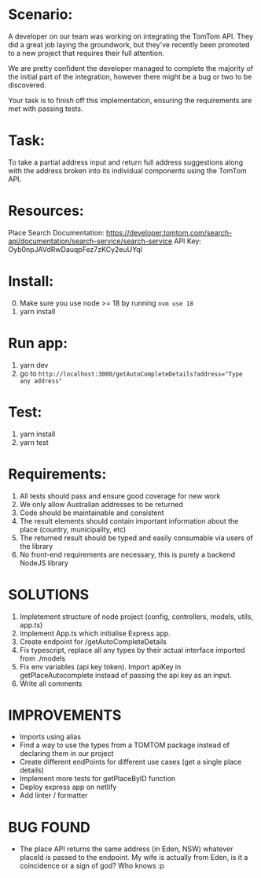 Scenario:
=========

A developer on our team was working on integrating the TomTom API. They did a great job laying the groundwork, but they've recently been promoted to a new project that requires their full attention.

We are pretty confident the developer managed to complete the majority of the initial part of the integration, however there might be a bug or two to be discovered.

Your task is to finish off this implementation, ensuring the requirements are met with passing tests.


Task:
=====
To take a partial address input and return full address suggestions along with the address broken into its individual components using the TomTom API.


Resources:
==========

Place Search Documentation: https://developer.tomtom.com/search-api/documentation/search-service/search-service
API Key: Oyb0npJAVdRwDauqpFez7zKCy2euUYql

Install:
========
0. Make sure you use node >= 18 by running `nvm use 18`
1. yarn install

Run app:
========
1. yarn dev
2. go to `http://localhost:3000/getAutoCompleteDetails?address="Type any address"`

Test:
=====
1. yarn install
2. yarn test


Requirements:
=============

1. All tests should pass and ensure good coverage for new work
2. We only allow Australian addresses to be returned
3. Code should be maintainable and consistent
4. The result elements should contain important information about the place (country, municipality, etc)
5. The returned result should be typed and easily consumable via users of the library
6. No front-end requirements are necessary, this is purely a backend NodeJS library


SOLUTIONS
=============

1. Impletement structure of node project (config, controllers, models, utils, app.ts)
2. Implement App.ts which initialise Express app.
3. Create endpoint for /getAutoCompleteDetails
4. Fix typescript, replace all any types by their actual interface imported from ./models
5. Fix env variables (api key token). Import apiKey in getPlaceAutocomplete instead of passing the api key as an input.
6. Write all comments


IMPROVEMENTS
=============

- Imports using alias
- Find a way to use the types from a TOMTOM package instead of declaring them in our project
- Create different endPoints for different use cases (get a single place details)
- Implement more tests for getPlaceByID function
- Deploy express app on netlify
- Add linter / formatter


BUG FOUND
=============

- The place API returns the same address (in Eden, NSW) whatever placeId is passed to the endpoint. My wife is actually from Eden, is it a coincidence or a sign of god? Who knows :p

